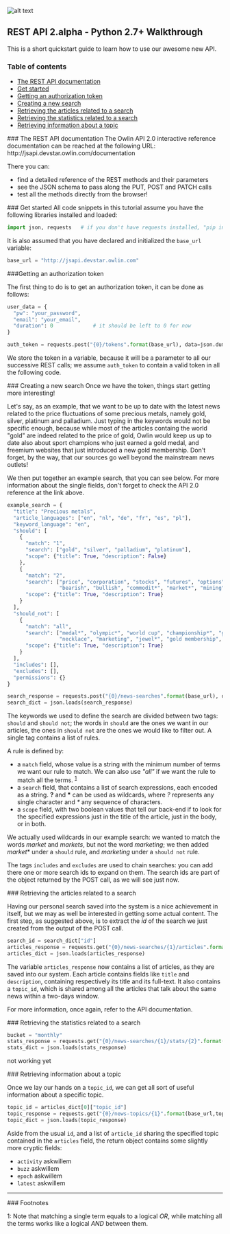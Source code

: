 
![alt text](http://owlin.com/images/homelogo.png "Owlin")
## REST API 2.alpha - Python 2.7+ Walkthrough

This is a short quickstart guide to learn how to use our awesome new API.

### Table of contents
- [The REST API documentation](#apidocumentation)
- [Get started](#getstarted)
- [Getting an authorization token](#authtoken)
- [Creating a new search](#newsearch)
- [Retrieving the articles related to a search](#searcharticles)
- [Retrieving the statistics related to a search](#searchstats)
- [Retrieving information about a topic](#topic)

<div id='apidocumentation'/>
### The REST API documentation
The Owlin API 2.0 interactive reference documentation can be reached at the following URL: http://jsapi.devstar.owlin.com/documentation

There you can:
* find a detailed reference of the REST methods and their parameters
* see the JSON schema to pass along the PUT, POST and PATCH calls
* test all the methods directly from the browser!

<div id='getstarted'/>
### Get started
All code snippets in this tutorial assume you have the following libraries installed and loaded:

```python
import json, requests   # if you don't have requests installed, "pip install requests" will do
```

It is also assumed that you have declared and initialized the `base_url` variable:

```python
base_url = "http://jsapi.devstar.owlin.com"
```

<div id='authtoken'/>
###Getting an authorization token

The first thing to do is to get an authorization token, it can be done as follows:

```python
user_data = {
  "pw": "your_password",
  "email": "your_email",
  "duration": 0             # it should be left to 0 for now
}

auth_token = requests.post("{0}/tokens".format(base_url), data=json.dumps(user_data)).text
```

 We store the token in a variable, because it will be a parameter to all our successive REST calls; we assume `auth_token` to contain a valid token in all the following code.
 
<div id='newsearch'/>
### Creating a new search
Once we have the token, things start getting more interesting!

Let's say, as an example, that we want to be up to date with the latest news related to the price fluctuations of some precious metals, namely gold, silver, platinum and palladium. Just typing in the keywords would not be specific enough, because while most of the articles containg the world "gold" are indeed related to the price of gold, Owlin would keep us up to date also about sport champions who just earned a gold medal, and freemium websites that just introduced a new gold membership.
Don't forget, by the way, that our sources go well beyond the mainstream news outlets! 

We then put together an example search, that you can see below.  For more information about the single fields, don't forget to check the API 2.0 reference at the link above.

```python
example_search = {
  "title": "Precious metals",                                   
  "article_languages": ["en", "nl", "de", "fr", "es", "pl"],
  "keyword_language": "en",                                    
  "should": [
    {
      "match": "1",                                            
      "search": ["gold", "silver", "palladium", "platinum"],
      "scope": {"title": True, "description": False}
    },
    {
      "match": "2",
      "search": ["price", "corporation", "stocks", "futures", "options", 
                 "bearish", "bullish", "commodit*", "market*", "mining", "analyst*"],
      "scope": {"title": True, "description": True}
    }
  ],
  "should_not": [
    {
      "match": "all",
      "search": ["medal*", "olympic*", "world cup", "championship*", "gold coast", "pendant", 
                 "necklace", "marketing", "jewel*", "gold membership", "silver membership"],
      "scope": {"title": True, "description": True}
    }
  ],
  "includes": [],
  "excludes": [],
  "permissions": {}
}

search_response = requests.post("{0}/news-searches".format(base_url), data=json.dumps(example_search), headers={"authorization": auth_token}).text
search_dict = json.loads(search_response)
```

The keywords we used to define the search are divided between two tags: `should` and `should not`; the words in `should` are the ones we want in our articles, the ones in `should not` are the ones we would like to filter out. A single tag contains a list of rules.

A rule is defined by:
* a `match` field, whose value is a string with the minimum number of terms we want our rule to match. We can also use *"all"* if we want the rule to match all the terms. <sup>[1](#footnote1)</sup>
* a `search` field, that contains a list of search expressions, each encoded as a string. __?__ and __*__ can be used as wildcards, where _?_ represents any single character and _*_ any sequence of characters. 
* a `scope` field, with two boolean values that tell our back-end if to look for the specified expressions just in the title of the article, just in the body, or in both.  

We actually used wildcards in our example search: we wanted to match the words *market* and *markets*, but not the word *marketing*; we then added *market*\* under a `should` rule, and *marketing* under a `should not` rule.

The tags `includes` and `excludes` are used to chain searches: you can add there one or more search ids to expand on them.  The search ids are part of the object returned by the POST call, as we will see just now.

<div id='searcharticles'/>
### Retrieving the articles related to a search

Having our personal search saved into the system is a nice achievement in itself, but we may as well be interested in getting some actual content. The first step, as suggested above, is to extract the *id* of the search we just created from the output of the POST call.

```python
search_id = search_dict["id"]
articles_response = requests.get("{0}/news-searches/{1}/articles".format(base_url,search_id), headers={"authorization": auth_token}).text
articles_dict = json.loads(articles_response)
```
The variable `articles_response` now contains a list of articles, as they are saved into our system.
Each article contains fields like `title` and `description`, containing respectively its title and its full-text. It also contains a `topic_id`, which is shared among all the articles that talk about the same news within a two-days window. 

For more information, once again, refer to the API documentation.

<div id='searchstats'/>
### Retrieving the statistics related to a search

```python
bucket = "monthly"
stats_response = requests.get("{0}/news-searches/{1}/stats/{2}".format(base_url,search_id,bucket), headers={"authorization": auth_token})
stats_dict = json.loads(stats_response)
```

not working yet

<div id='topic'/>
### Retrieving information about a topic

Once we lay our hands on a `topic_id`, we can get all sort of useful information about a specific topic.
```python
topic_id = articles_dict[0]["topic_id"]
topic_response = requests.get("{0}/news-topics/{1}".format(base_url,topic_id), headers={"authorization": auth_token}).text
topic_dict = json.loads(topic_response)
```
Aside from the usual `id`, and a list of `article_id` sharing the specified topic contained in the `articles` field, the return object contains some slightly more cryptic fields:

* `activity` askwillem
* `buzz` askwillem
* `epoch` askwillem
* `latest` askwillem



***

<div id='Footnotes'/>
### Footnotes

<a name="footnote1">1</a>:
Note that matching a single term equals to a logical *OR*, while matching all the terms works like a logical *AND* between them.
